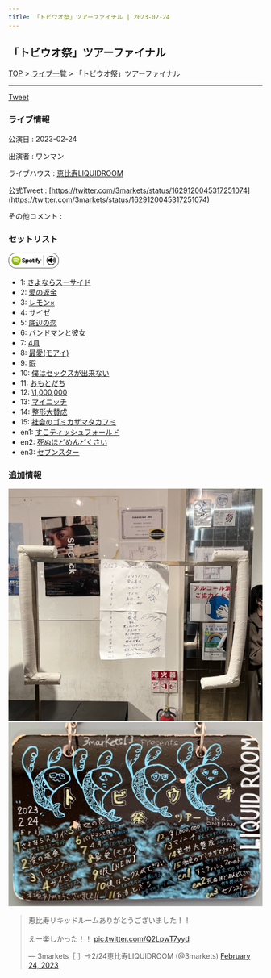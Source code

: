 ```yaml
---
title: 「トビウオ祭」ツアーファイナル | 2023-02-24
---
```

## 「トビウオ祭」ツアーファイナル

[TOP](/setlist/) > [ライブ一覧](lives.html) > 「トビウオ祭」ツアーファイナル

___

<a href="https://twitter.com/share?ref_src=twsrc%5Etfw" data-text="3markets[ ]セットリスト > 「トビウオ祭」ツアーファイナル" class="twitter-share-button" data-via="3markets" data-hashtags="3markets" data-related="3markets" data-show-count="false">Tweet</a>

### ライブ情報

公演日
:    2023-02-24

出演者
:    ワンマン

ライブハウス
:    [恵比寿LIQUIDROOM](livehouse001.html)

公式Tweet
:    [https://twitter.com/3markets/status/1629120045317251074](https://twitter.com/3markets/status/1629120045317251074)

その他コメント
:    

### セットリスト


[![play with spotify](images/spotify-icon.png)](https://open.spotify.com/playlist/3mw8oUQ4COIigx5PggcMq2)



*  1: [さよならスーサイド](song013.html)
*  2: [愛の返金](song012.html)
*  3: [レモン×](song003.html)
*  4: [サイゼ](song004.html)
*  5: [底辺の恋](song008.html)
*  6: [バンドマンと彼女](song009.html)
*  7: [4月](song029.html)
*  8: [最愛(モアイ)](song014.html)
*  9: [暇](song040.html)
*  10: [僕はセックスが出来ない](song006.html)
*  11: [おもとだち](song033.html)
*  12: [\1,000,000](song022.html)
*  13: [マイニッチ](song046.html)
*  14: [整形大賛成](song005.html)
*  15: [社会のゴミカザマタカフミ](song002.html)
*  en1: [すこティッシュフォールド](song045.html)
*  en2: [死ぬほどめんどくさい](song018.html)
*  en3: [セブンスター](song020.html)


### 追加情報

[![セトリ画像](images/055.jpg)](images/055.jpg)
[![セトリ画像](images/055_2.jpg)](images/055_2.jpg)


<blockquote class="twitter-tweet"><p lang="ja" dir="ltr">恵比寿リキッドルームありがとうございました！！<br><br>えー楽しかった！！ <a href="https://t.co/Q2LpwT7yyd">pic.twitter.com/Q2LpwT7yyd</a></p>&mdash; 3markets［ ］→2/24恵比寿LIQUIDROOM (@3markets) <a href="https://twitter.com/3markets/status/1629120045317251074?ref_src=twsrc%5Etfw">February 24, 2023</a></blockquote>
<script async src="https://platform.twitter.com/widgets.js" charset="utf-8"></script>




<script async src="https://platform.twitter.com/widgets.js" charset="utf-8"></script>